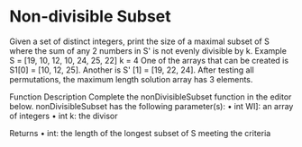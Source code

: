 # Non-divisible Subset

Given a set of distinct integers, print the size of a maximal subset of S where the sum of any 2 numbers in S' is 
not evenly divisible by k.
Example
S = [19, 10, 12, 10, 24, 25, 22] k = 4
One of the arrays that can be created is S1[0] = [10, 12, 25]. Another is S' [1] = [19, 22, 24]. After testing all 
permutations, the maximum length solution array has 3 elements.


Function Description
Complete the nonDivisibleSubset function in the editor below.
nonDivisibleSubset has the following parameter(s):
• int WI]: an array of integers
• int k: the divisor


Returns
• int: the length of the longest subset of S meeting the criteria
